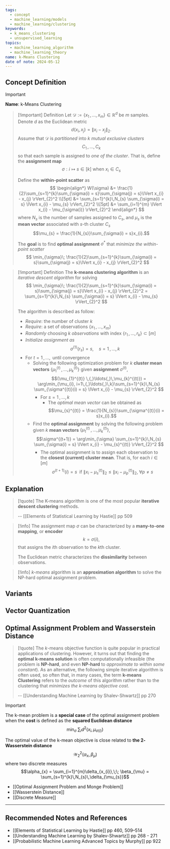 ```yaml
---
tags:
  - concept
  - machine_learning/models
  - machine_learning/clustering
keywords:
  - k_means_clustering
  - unsupervised_learning
topics:
  - machine_learning_algorithm
  - machine_learning_theory
name: k-Means Clustering
date of note: 2024-05-12
---
```


## Concept Definition

>[!important]
>**Name**: k-Means Clustering

>[!important] Definition
>Let $\mathcal{D} := \{ x_{1} \,{,}\ldots{,}\, x_{m}\} \in \mathbb{R}^d$ be $m$ samples. Denote $d$ as the Euclidean metric $$d(x_{i}, x_{j}) = \lVert x_{i} - x_{j} \rVert_{2}.$$  Assume that $\mathcal{D}$ is *partitioned* into $k$ *mutual exclusive clusters* $$C_{1} \,{,}\ldots{,}\,C_{k}$$ so that each sample is assigned to *one of the cluster*. That is, define the **assignment map** $$\sigma: i \mapsto s\in [k] \text{ when }x_{i} \in C_{s}$$
>
>Define the **within-point scatter** as 
>  $$
>  \begin{align*}
> W(\sigma) &= \frac{1}{2}\sum_{s=1}^{k}\sum_{\sigma(i) = s}\sum_{\sigma(j) = s}\lVert x_{i} - x_{j} \rVert_{2}^2 \\[5pt]
> &= \sum_{s=1}^{k}\,N_{s} \sum_{\sigma(i) = s} \lVert x_{i} - \mu_{s} \rVert_{2}^2 \\[5pt]
> &= \sum_{i=1}^{m} \lVert x_{i} - \mu_{\sigma(i)} \rVert_{2}^2 
>\end{align*}
>$$
>where $N_{s}$ is the number of samples assigned to $C_{s}$, and  $\mu_{s}$ is the **mean vector** associated with $s$-th cluster $C_{s}$ $$\mu_{s} = \frac{1}{N_{s}}\sum_{\sigma(i) = s}x_{i}.$$
>
>The **goal** is to find **optimal assignment** $\sigma^{*}$ that *minimize the within-point scatter*
>$$
>\min_{\sigma}\;  \frac{1}{2}\sum_{s=1}^{k}\sum_{\sigma(i) = s}\sum_{\sigma(j) = s}\lVert x_{i} - x_{j} \rVert_{2}^2
>$$



>[!important] Definition
>The **k-means clustering algorithm** is an *iterative descent algorithm* for solving
>$$
>\min_{\sigma}\;  \frac{1}{2}\sum_{s=1}^{k}\sum_{\sigma(i) = s}\sum_{\sigma(j) = s}\lVert x_{i} - x_{j} \rVert_{2}^2 = \sum_{s=1}^{k}\,N_{s} \sum_{\sigma(i) = s} \lVert x_{i} - \mu_{s} \rVert_{2}^2 
>$$
>
>The algorithm is described as follow:
>- *Require*: the number of cluster $k$
>- *Require*: a set of observations $\{ x_{1} \,{,}\ldots{,}\,x_{m} \}$
>- *Randomly* choosing $k$ *observations* with index $\{ r_{1} \,{,}\ldots{,}\, r_{k} \} \subset [m]$ 
>- *Initialize assignment as* $$\sigma^{(1)}(r_{s}) = s,\quad s=1\,{,}\ldots{,}\,k$$
>- For $t=1\,{,}\ldots{,}\,$ until convergence
>	- Solving the following optimization problem for $k$ **cluster mean vectors** $\{ \mu_{1}^{(t)} \,{,}\ldots{,}\,\mu_{k}^{(t)} \}$ given **assignment** $\sigma^{(t)}$,     $$(\mu_{1}^{(t)} \,{,}\ldots{,}\,\mu_{k}^{(t)}) = \arg\min_{\mu_{i}, i=1\,{,}\ldots{,}\,k}\sum_{s=1}^{k}\,N_{s} \sum_{\sigma^{(t)}(i) = s} \lVert x_{i} - \mu_{s} \rVert_{2}^2 $$
>		- For $s=1\,{,}\ldots{,}\,k$
>			- The *optimal mean vector* can be obtained as $$\mu_{s}^{(t)}  = \frac{1}{N_{s}}\sum_{\sigma^{(t)}(i) = s}x_{i}.$$
>	- Find the **optimal assignment** by solving the following problem given $k$ **mean vectors** $\{ \mu_{1}^{(t)} \,{,}\ldots{,}\,\mu_{k}^{(t)} \}$,  $$\sigma^{(t+1)} = \arg\min_{\sigma} \sum_{s=1}^{k}\,N_{s} \sum_{\sigma(i) = s} \lVert x_{i} - \mu_{s}^{(t)} \rVert_{2}^2 $$
>		- The optimal assignment is to assign each observation to the **closest (current) cluster mean**. That is, for each $i\in [m]$ $$\sigma^{(t+1)}(i) = s\; \text{  if  }\lVert x_{i} - \mu_{s}^{(t)}\rVert_{2} \le \lVert x_{i} - \mu_{p}^{(t)}\rVert_{2},\; \forall p \neq s$$


## Explanation

>[!quote]
>The K-means algorithm is one of the most popular **iterative descent clustering** methods.
>
>--  [[Elements of Statistical Learning by Hastie]] pp 509

>[!info]
>The assignment map $\sigma$ can be characterized by a **many-to-one mapping**, or **encoder** $$k = \sigma(i),$$ that assigns the $i$th observation to the $k$th cluster.
>
>The Euclidean metric characterizes the **dissimilarity** between observations.

>[!info]
>*k-means* algorithm is an **approximation algorithm** to solve the NP-hard optimal assignment problem.




## Variants





## Vector Quantization




## Optimal Assignment Problem and Wasserstein Distance

>[!quote]
>The $k$-means objective function is quite popular in practical applications of clustering. However, it turns out that finding the **optimal k-means solution** is often computationally infeasible (the problem is **NP-hard**, and even **NP-hard** to *approximate to within some constant*). As an alternative, the following simple iterative algorithm is often used, so often that, in many cases, the term **k-means Clustering** refers to the *outcome* of this algorithm rather than to the clustering that *minimizes the $k$-means objective cost*.
>
>-- [[Understanding Machine Learning by Shalev-Shwartz]] pp 270

>[!important]
>The k-mean problem is a **special case** of the optimal assignment problem when the **cost** is defined as the **squared Euclidean distance**
>$$
>\min_{\sigma}\;  \sum_{i} d^2(x_{i}, \mu_{\sigma(i)})
>$$
>
>The optimal value of the k-mean objective is close related to **the $2$-Wasserstein distance** $$\mathcal{W}_{2}^2(\alpha_{x}, \beta_{\mu})$$ where two discrete measures $$\alpha_{x} = \sum_{i=1}^{m}\delta_{x_{i}},\;\; \beta_{\mu} = \sum_{s=1}^{k}\,N_{s}\,\delta_{\mu_{s}}$$

- [[Optimal Assignment Problem and Monge Problem]]
- [[Wasserstein Distance]]
- [[Discrete Measure]]





-----------
##  Recommended Notes and References



- [[Elements of Statistical Learning by Hastie]] pp 460, 509–514
- [[Understanding Machine Learning by Shalev-Shwartz]] pp 268 - 271
- [[Probabilistic Machine Learning Advanced Topics by Murphy]] pp 922